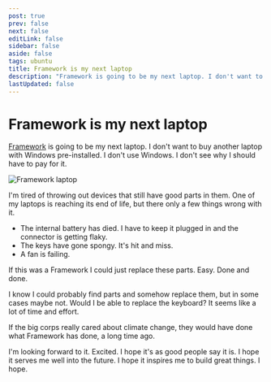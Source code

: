 ```yaml
---
post: true
prev: false
next: false
editLink: false
sidebar: false
aside: false
tags: ubuntu
title: Framework is my next laptop
description: "Framework is going to be my next laptop. I don't want to buy another laptop with Windows pre-installed. I don't use Windows. I don't see why I should have to pay for it."
lastUpdated: false
---
```


# Framework is my next laptop

[Framework](https://frame.work?ref=blog.gerardroche.com) is going to be my next laptop. I don't want to buy another laptop with Windows pre-installed. I don't use Windows. I don't see why I should have to pay for it.

![Framework laptop](/assets/images/framework.webp)

I'm tired of throwing out devices that still have good parts in them. One of my laptops is reaching its end of life, but there only a few things wrong with it.

- The internal battery has died. I have to keep it plugged in and the connector is getting flaky.
- The keys have gone spongy. It's hit and miss.
- A fan is failing.

If this was a Framework I could just replace these parts. Easy. Done and done.

I know I could probably find parts and somehow replace them, but in some cases maybe not. Would I be able to replace the keyboard? It seems like a lot of time and effort.

If the big corps really cared about climate change, they would have done what Framework has done, a long time ago.

I'm looking forward to it. Excited. I hope it's as good people say it is. I hope it serves me well into the future. I hope it inspires me to build great things. I hope.
